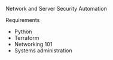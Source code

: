 Network and Server Security Automation

Requirements
- Python
- Terraform
- Networking 101
- Systems administration
